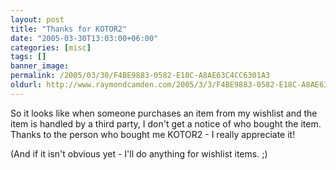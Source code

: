 ```yaml
---
layout: post
title: "Thanks for KOTOR2"
date: "2005-03-30T13:03:00+06:00"
categories: [misc]
tags: []
banner_image: 
permalink: /2005/03/30/F4BE9883-0582-E18C-A8AE63C4CC6301A3
oldurl: http://www.raymondcamden.com/2005/3/3/F4BE9883-0582-E18C-A8AE63C4CC6301A3
---
```


So it looks like when someone purchases an item from my wishlist and the item is handled by a third party, I don't get a notice of who bought the item. Thanks to the person who bought me KOTOR2 - I really appreciate it!

(And if it isn't obvious yet - I'll do anything for wishlist items. ;)